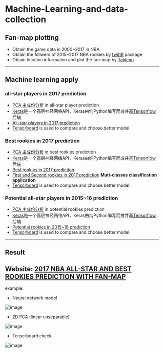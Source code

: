 # Machine-Learning-and-data-collection
## Fan-map plotting
*   Obtain the game data in 2000~2017 in NBA
*   Obtain the follwers of 2015~2017 NBA rookies by [twittR](https://www.rdocumentation.org/packages/twitteR/versions/1.1.9) package
*   Obtain location information and plot the fan-map by [Tableau](https://www.tableau.com/zh-cn)

---

## Machine learning apply
### all-star players in 2017 prediction
*    [PCA 主成份分析](https://github.com/Trouble404/NBA-with-Machine-Learning/blob/master/nerual_network/pca/nba%20all%20star/pca%20of%20nba%20all%20players_00-17.ipynb) in all-star player prediction
*  [Keras](https://keras-cn.readthedocs.io/en/latest/)是一个高层神经网络API，Keras由纯Python编写而成并基[Tensorflow](https://github.com/tensorflow/tensorflow)后端
*    [All-star players in 2017 prediction](https://github.com/Trouble404/NBA-with-Machine-Learning/blob/master/nerual_network/prediction/nba_all_star_prediction/nba%20all%20star%20prediction.ipynb)
*    [Tensorboard](https://www.tensorflow.org/get_started/summaries_and_tensorboard) is used to compare and choose better model.

### Best rookies in 2017 prediction
*    [PCA 主成份分析](https://github.com/Trouble404/NBA-with-Machine-Learning/blob/master/nerual_network/pca/nba%20rookies%20best/pca%20process.ipynb) in best rookies prediction
* [Keras](https://keras-cn.readthedocs.io/en/latest/)是一个高层神经网络API，Keras由纯Python编写而成并基[Tensorflow](https://github.com/tensorflow/tensorflow)后端
*    [Best rookies in 2017 prediction](https://github.com/Trouble404/NBA-with-Machine-Learning/blob/master/nerual_network/prediction/rookies_best/normal%20prediction/Best%205%20rookie.ipynb)
*    [First and Second rookies in 2017 prediction](https://github.com/Trouble404/NBA-with-Machine-Learning/blob/master/nerual_network/prediction/rookies_first_second/first_second_rookie-tensorboard.ipynb) **Muti-classes classification application**
*    [Tensorboard](https://www.tensorflow.org/get_started/summaries_and_tensorboard) is used to compare and choose better model.

### Potential all-star players in 2015~16 prediction
*    [PCA 主成份分析](https://github.com/Trouble404/NBA-with-Machine-Learning/blob/master/nerual_network/pca/nba%20rookies%20all%20star/pca%20process.ipynb) in potential rookies prediction
* [Keras](https://keras-cn.readthedocs.io/en/latest/)是一个高层神经网络API，Keras由纯Python编写而成并基[Tensorflow](https://github.com/tensorflow/tensorflow)后端
*    [Potential rookies in 2015~16 prediction](https://github.com/Trouble404/NBA-with-Machine-Learning/blob/master/nerual_network/prediction/rookies_all_star_prediction/All%20star%20rookie%20without%20pca.ipynb)
*    [Tensorboard](https://www.tensorflow.org/get_started/summaries_and_tensorboard) is used to compare and choose better model.

---

## Result
**Website: [2017 NBA ALL-STAR AND BEST ROOKIES PREDICTION WITH FAN-MAP](https://d2v4olxsjbfep7.cloudfront.net/panels.html)**
---

example: 
*  Neural network model

![image](https://github.com/Trouble404/NBA-with-Machine-Learning/blob/master/readme_add_pic/model.png)

*  2D PCA (linear unseparable)

![image](https://github.com/Trouble404/NBA-with-Machine-Learning/blob/master/readme_add_pic/pca.PNG)


*  Tensorboard check

![image](https://github.com/Trouble404/NBA-with-Machine-Learning/blob/master/readme_add_pic/tensor_board.PNG)
